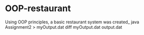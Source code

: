 # OOP-restaurant
Using OOP principles, a basic restaurant system was created_
java Assignment2 > myOutput.dat
diff myOutput.dat output.dat
